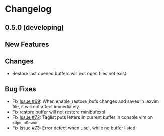 # Changelog

## 0.5.0 (developing)

## New Features

## Changes

 - Restore last opened buffers will not open files not exist. 

## Bug Fixes

 - Fix [Issue #69](https://github.com/exvim/main/issues/69): When enable_restore_bufs changes and saves in .exvim file, it will not affect immediately.
 - Fix restore buffer will not restore minibufexpl
 - Fix [Issue #72](https://github.com/exvim/main/issues/72): Taglist puts letters in current buffer in console vim on `<Up>`, `<Down>`.
 - Fix [Issue #73](https://github.com/exvim/main/issues/73): Error detect when use <c-k>, <c-l> while no buffer listed.
